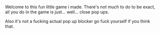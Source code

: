 Welcome to this fun little game i made. There's not much to do to be exact, all you do in the game is just... well... close pop ups.

Also it's not a fucking actual pop up blocker go fuck yourself if you think that.
